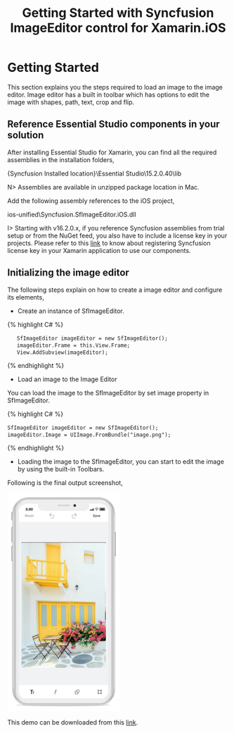 ﻿---
layout: post
title: Getting Started with Syncfusion ImageEditor control for Xamarin.iOS
description: Image editor has a built in toolbar which has options to edit the image with shapes, path, text, crop and flip.
platform: xamarin.ios
control: SfImageEditor
documentation: ug
---
# Getting Started

This section explains you the steps required to load an image to the image editor. Image editor has a built in toolbar which has options to edit the image with shapes, path, text, crop and flip.

## Reference Essential Studio components in your solution

After installing Essential Studio for Xamarin, you can find all the required assemblies in the installation folders, 

{Syncfusion Installed location}\Essential Studio\15.2.0.40\lib

N> Assemblies are available in unzipped package location in Mac.

Add the following assembly references to the iOS project,

ios-unified\Syncfusion.SfImageEditor.iOS.dll

I> Starting with v16.2.0.x, if you reference Syncfusion assemblies from trial setup or from the NuGet feed, you also have to include a license key in your projects. Please refer to this [link](https://help.syncfusion.com/common/essential-studio/licensing/license-key) to know about registering Syncfusion license key in your Xamarin application to use our components.

## Initializing the image editor

The following steps explain on how to create a image editor  and configure its elements,

* Create an instance of SfImageEditor.

{% highlight C# %}

       SfImageEditor imageEditor = new SfImageEditor(); 
       imageEditor.Frame = this.View.Frame; 
       View.AddSubview(imageEditor); 


{% endhighlight %}

* Load an image to the Image Editor

You can load the image to the SfImageEditor by set image property in SfImageEditor.

{% highlight C# %}

    SfImageEditor imageEditor = new SfImageEditor(); 
    imageEditor.Image = UIImage.FromBundle("image.png");

{% endhighlight %}


* Loading the image to the SfImageEditor, you can start to edit the image by using the built-in Toolbars.

Following is the final output screenshot,

![SfImageEditor](ImageEditor_images/gettingstarted.png)

This demo can be downloaded from this [link](http://www.syncfusion.com/downloads/support/directtrac/general/ze/GettingStarted-1588608365.zip).